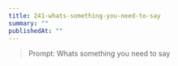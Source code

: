 ```yaml
---
title: 241-whats-something-you-need-to-say
summary: ""
publishedAt: ""
---
```


> Prompt: Whats something you need to say

